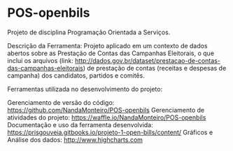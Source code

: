 # POS-openbils

Projeto de disciplina Programação Orientada a Serviços.

Descrição da Ferramenta: Projeto aplicado em um contexto de dados abertos sobre as Prestação de Contas das Campanhas Eleitorais,
o que inclui os arquivos (link: http://dados.gov.br/dataset/prestacao-de-contas-das-campanhas-eleitorais) de prestação 
de contas (receitas e despesas de campanha) dos candidatos, partidos e comitês.

Ferramentas utilizada no desenvolvimento do projeto:

Gerenciamento de versão do código: https://github.com/NandaMonteiro/POS-openbils
Gerenciamento de atividades do projeto: https://waffle.io/NandaMonteiro/POS-openbils
Documentação e uso da ferramenta desenvolvida: https://prisgouveia.gitbooks.io/projeto-1-open-bills/content/
Gráficos e Análise dos dados: http://www.highcharts.com
